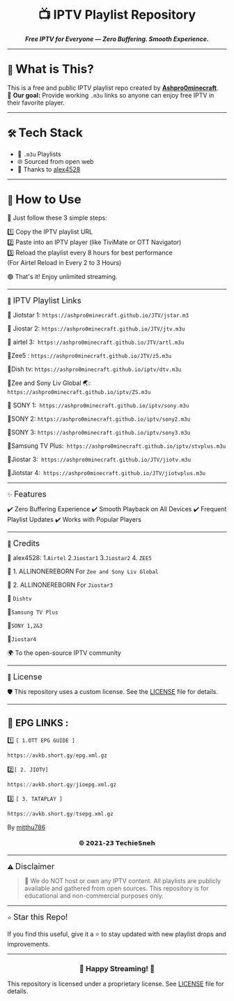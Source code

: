 <h1 align="center">📺 IPTV Playlist Repository</h1>

<p align="center">
  <strong><em>Free IPTV for Everyone — Zero Buffering. Smooth Experience.</em></strong>
</p>

---

## 🧩 <span style="font-size:1.3em;">What is This?</span>

This is a free and public IPTV playlist repo created by [**Ashpro0minecraft**](https://github.com/Ashpro0minecraft).  
🎯 **Our goal:** Provide working `.m3u` links so anyone can enjoy free IPTV in their favorite player.

---

## 🛠️ <span style="font-size:1.3em;">Tech Stack</span>

- 📄 `.m3u` Playlists  
- 🌐 Sourced from open web  
- 🙏 Thanks to [alex4528](https://github.com/alex4528)  

---

## 🚀 <span style="font-size:1.3em;">How to Use</span>

🔹 Just follow these 3 simple steps:

1️⃣ Copy the IPTV playlist URL  
2️⃣ Paste into an IPTV player (like TiviMate or OTT Navigator)  
3️⃣ Reload the playlist every 8 hours for best performance <br>
  (For Airtel Reload in Every 2 to 3 Hours)
        
🟢 That's it! Enjoy unlimited streaming.


---

🔗 <span style="font-size:1.3em;">IPTV Playlist Links</span>

📡 Jiotstar 1: ``` https://ashpro0minecraft.github.io/JTV/jstar.m3 ```

📡 Jiostar 2: ```https://ashpro0minecraft.github.io/JTV/jtv.m3u```

📡 airtel 3:``` https://ashpro0minecraft.github.io/JTV/artl.m3u```

📡Zee5 : ```https://ashpro0minecraft.github.io/JTV/z5.m3u```

📡Dish tv: ```https://ashpro0minecraft.github.io/iptv/dtv.m3u```

📡Zee and Sony Liv Global 🌏:``` https://ashpro0minecraft.github.io/iptv/ZS.m3u```

📡 SONY 1:``` https://ashpro0minecraft.github.io/iptv/sony.m3u```

📡SONY 2: ```https://ashpro0minecraft.github.io/iptv/sony2.m3u```

📡SONY 3: ```https://ashpro0minecraft.github.io/iptv/sony3.m3u```

📡Samsung TV Plus:``` https://ashpro0minecraft.github.io/iptv/stvplus.m3u```

📡Jiostar 3:``` https://ashpro0minecraft.github.io/JTV/jiotv.m3u```

📡Jiotstar 4:``` https://ashpro0minecraft.github.io/JTV/jiotvplus.m3u```

---

✨ <span style="font-size:1.3em;">Features</span>

✔️ Zero Buffering Experience
✔️ Smooth Playback on All Devices
✔️ Frequent Playlist Updates
✔️ Works with Popular Players


---

🙌 <span style="font-size:1.3em;">Credits</span>

🧠 alex4528:
 1.`Airtel`
2.`Jiostar1`
3.`Jiostar2`
4. `ZEE5`

🤝 1. ALLINONEREBORN For `Zee and Sony Liv Global` 

🤝 2. ALLINONEREBORN For `Jiostar3`

🤝 `Dishtv`

🤝`Samsung TV Plus`

🤝`SONY 1,2&3`

🤝`Jiostar4`

🌍 To the open-source IPTV community



---

📜 <span style="font-size:1.3em;">License</span>

🛡️ This repository uses a custom license.
See the [LICENSE](LICENSE.md) file for details.


---

<h2>🍃  EPG LINKS :</h2>

1️⃣ `[ 1.OTT EPG GUIDE ]`<br>

```py
https://avkb.short.gy/epg.xml.gz
```

2️⃣`[ 2. JIOTV]`<br>

```py
https://avkb.short.gy/jioepg.xml.gz
```

3️⃣ `[ 3. TATAPLAY ]`<br>

```py
https://avkb.short.gy/tsepg.xml.gz
```
By [mitthu786](https://github.com/mitthu786/tvepg)
 
<h4 align='center'>© 𝟮𝟬𝟮𝟭-𝟮𝟯 𝗧𝗲𝗰𝗵𝗶𝗲𝗦𝗻𝗲𝗵</h4>


---

⚠️ <span style="font-size:1.3em;">Disclaimer</span>

> 🚫 We do NOT host or own any IPTV content.
All playlists are publicly available and gathered from open sources.
This repository is for educational and non-commercial purposes only.




---

⭐ <span style="font-size:1.3em;">Star this Repo!</span>

If you find this useful, give it a ⭐ to stay updated with new playlist drops and improvements.


---

<h3 align="center">🎉 Happy Streaming! 🎉</h3>



This repository is licensed under a proprietary license. See [LICENSE](LICENSE.md) file for details.
